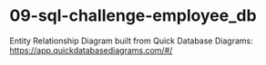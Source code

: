 # 09-sql-challenge-employee_db
Entity Relationship Diagram built from Quick Database Diagrams:
https://app.quickdatabasediagrams.com/#/
